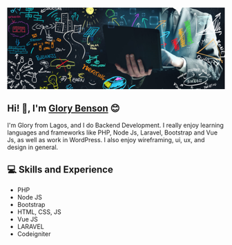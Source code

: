 ![Backend Developer](https://github.com/faithhub/faithhub/blob/main/faithhub-github-banner.jpg)
## Hi! 👋, I'm  [Glory Benson](theglorybenson@gmail.com) :blush:
I'm Glory from Lagos, and I do Backend Development. I really enjoy learning languages and frameworks like PHP, Node Js, Laravel, Bootstrap and Vue Js, as well as work in WordPress. I also enjoy wireframing, ui, ux, and design in general.
## :computer: Skills and Experience
* PHP
* Node JS
* Bootstrap
* HTML, CSS, JS
* Vue JS
* LARAVEL
* Codeigniter
<!-- ## :zap: Github Stats -->
<!-- ![Anurag's GitHub stats](https://github-readme-stats.vercel.app/api?username=faithhub&show_icons=true&theme=dark) -->
